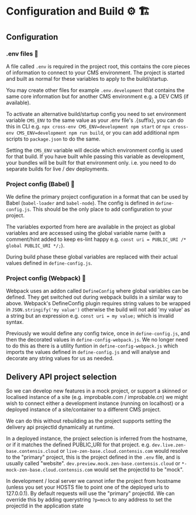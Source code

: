 # Configuration and Build :gear: :building_construction:

## Configuration

### .env files :lizard:

A file called `.env` is required in the project root, this contains the core pieces of information to connect to your CMS environment. The project is started and built as normal for these variables to apply to the build/startup.

You may create other files for example `.env.development` that contains the same core information but for another CMS environment e.g. a DEV CMS (if available).

To activate an alternative build/startup config you need to set environment variable `CMS_ENV` to the same value as your .env file's .{suffix}, you can do this in CLI e.g. `npx cross-env CMS_ENV=development npm start` or `npx cross-env CMS_ENV=development npm run build`, or you can add additional npm scripts to `package.json` to do the same.

Setting the `CMS_ENV` variable will decide which environment config is used for that build. If you have built while passing this variable as development, your bundles will be built for that environment only. i.e. you need to do separate builds for live / dev deployments.

### Project config (Babel) :space_invader:

We define the primary project configuration in a format that can be used by Babel (`babel-loader` and `babel-node`). The config is defined in `define-config.js`. This should be the only place to add configuration to your project.

The variables exported from here are available in the project as global variables and are accessed using the global variable name (with a comment/hint added to keep es-lint happy e.g. `const uri = PUBLIC_URI /* global PUBLIC_URI */;`).

During build phase these global variables are replaced with their actual values defined in `define-config.js`.

### Project config (Webpack) :construction_worker:

Webpack uses an addon called `DefineConfig` where global variables can be defined. They get switched out during webpack builds in a similar way to above. Webpack's DefineConfig plugin requires string values to be wrapped in `JSON.stringify('my value')` otherwise the build will not add 'my value' as a string but an expression e.g. `const uri = my value;` which is invalid syntax.

Previously we would define any config twice, once in `define-config.js`, and then the decorated values in `define-config-webpack.js`. We no longer need to do this as there is a utility funtion in `define-config-webpack.js` which imports the values defined in `define-config.js` and will analyse and decorate any string values for us as needed.

## Delivery API project selection

So we can develop new features in a mock project, or support a skinned or localised instance of a site (e.g. improbable.com / improbable.cn) we might wish to connect either a development instance (running on localhost) or a deployed instance of a site/container to a different CMS project.

We can do this without rebuilding as the project supports setting the delivery api projectId dynamically at runtime.

In a deployed instance, the project selection is inferred from the hostname, or if it matches the defined PUBLIC_URI for that project. e.g. `dev.live.zen-base.contensis.cloud` or `live-zen-base.cloud.contensis.com` would resolve to the "primary" project, this is the project defined in the `.env` file, and is usually called "website". `dev.preview.mock.zen-base.contensis.cloud` or `*-mock-zen-base.cloud.contensis.com` would set the projectId to be "mock".

In development / local server we cannot infer the project from hostname (unless you set your HOSTS file to point one of the deployed urls to 127.0.0.1). By default requests will use the "primary" projectId. We can override this by adding querystring `?p=mock` to any address to set the projectId in the application state
